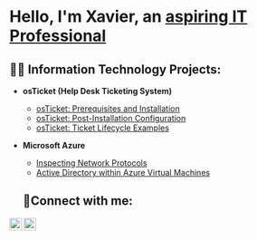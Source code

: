<h1>Hello, I'm Xavier, an <a href="https://www.linkedin.com/in/xavier-simon-884237272/"> aspiring IT Professional</a></h1>

<h2>👨‍💻 Information Technology Projects:</h2>

- <b>osTicket (Help Desk Ticketing System)</b>
  - [osTicket: Prerequisites and Installation](https://github.com/XSimon2020/osticket-prereqs)
  - [osTicket: Post-Installation Configuration](https://github.com/XSimon2020/post-install-config)
  - [osTicket: Ticket Lifecycle Examples](https://github.com/XSimon2020/ticket-lifecycle)
- <b>Microsoft Azure</b>
  - [Inspecting Network Protocols](https://github.com/XSimon2020/azure-network-protocols)
  - [Active Directory within Azure Virtual Machines](https://github.com/XSimon2020/configure-ad)

  <h2>🤳Connect with me:</h2>


[<img align="left" alt="Xavier | LinkedIn" width="22px" src="https://cdn.jsdelivr.net/npm/simple-icons@v3/icons/linkedin.svg" />][linkedin]
[<img align="left" alt="Xavier | Instagram" width="22px" src="https://cdn.jsdelivr.net/npm/simple-icons@v3/icons/instagram.svg" />][instagram]


[instagram]: https://www.instagram.com/Xavier
[linkedin]: https://www.linkedin.com/in/xavier-simon-884237272/
